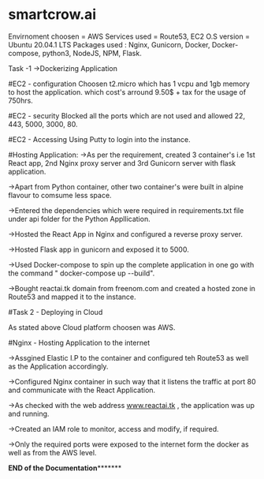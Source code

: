 # smartcrow.ai

Envirnoment choosen = AWS
Services used = Route53, EC2
O.S version = Ubuntu 20.04.1 LTS
Packages used : Nginx, Gunicorn, Docker, Docker-compose, python3, NodeJS, NPM, Flask.


Task -1 ->Dockerizing Application

#EC2 - configuration 
Choosen t2.micro which has 1 vcpu and 1gb memory to host the application. which cost's arround 9.50$ + tax for the usage of 750hrs.

#EC2 - security
Blocked all the ports which are not used and allowed 22, 443, 5000, 3000, 80.

#EC2 - Accessing
Using Putty to login into the instance.

#Hosting Application:
  ->As per the requirement, created 3 container's i.e 1st React app, 2nd Nginx proxy server and 3rd Gunicorn server with flask application.
  
  ->Apart from Python container, other two container's were built in alpine flavour to comsume less space.
  
  ->Entered the dependencies which were required in requirements.txt file under api folder for the Python Appllication.
  
  ->Hosted the React App in Nginx and configured a reverse proxy server.
  
  ->Hosted Flask app in gunicorn and exposed it to 5000.
  
  ->Used Docker-compose to spin up the complete application in one go with the command " docker-compose up --build".
  
  ->Bought reactai.tk domain from freenom.com and created a hosted zone in Route53 and mapped it to the instance.
  
  
#Task 2 - Deploying in Cloud

As stated above Cloud platform choosen was AWS.

#Nginx - Hosting Application to the internet

  ->Assgined Elastic I.P to the container and configured teh Route53 as well as the Application accordingly.
  
  ->Configured Nginx container in such way that it listens the traffic at port 80 and communicate with the React Application.
  
  ->As checked with the web address www.reactai.tk , the application was up and running.
  
  ->Created an IAM role to monitor, access and modify, if required.
  
  ->Only the required ports were exposed to the internet form the docker as well as from the AWS level.
  
  
  
************************************************************************END of the Documentation*******************************************************************************
